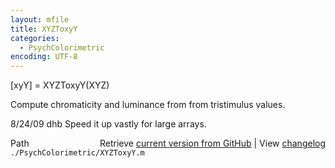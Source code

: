 ```yaml
---
layout: mfile
title: XYZToxyY
categories:
  - PsychColorimetric
encoding: UTF-8
---
```


\[xyY\] = XYZToxyY\(XYZ\)

Compute chromaticity and luminance from
from tristimulus values.

8/24/09  dhb  Speed it up vastly for large arrays.


<div class="code_header" style="text-align:right;">
  <span style="float:left;">Path&nbsp;&nbsp;</span> <span class="counter">Retrieve <a href=
  "https://raw.github.com/Psychtoolbox-3/Psychtoolbox-3/beta/./PsychColorimetric/XYZToxyY.m">current version from GitHub</a> | View <a href=
  "https://github.com/Psychtoolbox-3/Psychtoolbox-3/commits/beta/./PsychColorimetric/XYZToxyY.m">changelog</a></span>
</div>
<div class="code">
  <code>./PsychColorimetric/XYZToxyY.m</code>
</div>
